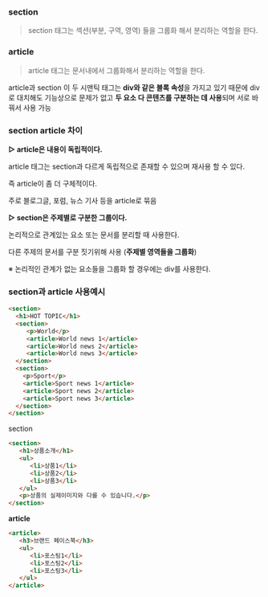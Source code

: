 ### section

> section 태그는 섹션(부분, 구역, 영역) 들을 그룹화 해서 분리하는 역할을 한다.
>

### article

> article 태그는 문서내에서 그룹화해서 분리하는 역할을 한다.
>

article과 section 이 두 시맨틱 태그는 **div와 같은 블록 속성**을 가지고 있기 때문에 div로 대치해도 기능상으로 문제가 없고 **두 요소 다 콘텐츠를 구분하는 데 사용**되며 서로 바꿔서 사용 가능

### ****section article 차이****

**▷ article은 내용이 독립적이다.**

article 태그는 section과 다르게 독립적으로 존재할 수 있으며 재사용 할 수 있다.

즉 article이 좀 더 구체적이다.

주로 블로그글, 포럼, 뉴스 기사 등을 article로 묶음

**▷ section은 주제별로 구분한 그룹이다.**

논리적으로 관계있는 요소 또는 문서를 분리할 때 사용한다.

다른 주제의 문서를 구분 짓기위해 사용 (**주제별 영역들을 그룹화**)

※ 논리적인 관계가 없는 요소들을 그룹화 할 경우에는 div를 사용한다.

### ****section과 article 사용예시****

```html
<section>
  <h1>HOT TOPIC</h1>
  <section>
     <p>World</p>
     <article>World news 1</article>
     <article>World news 2</article>
     <article>World news 3</article>
  </section>
  <section>
    <p>Sport</p>
    <article>Sport news 1</article>
    <article>Sport news 2</article>
    <article>Sport news 3</article>
  </section>
</section>
```

section

```html
<section>
   <h1>상품소개</h1>
   <ul>
      <li>상품1</li>
      <li>상품2</li>
      <li>상품3</li>
   </ul>
   <p>상품의 실제이미지와 다를 수 있습니다.</p>
</section>
```

**article**

```html
<article>
   <h3>브랜드 페이스북</h3>
   <ul>
      <li>포스팅1</li>
      <li>포스팅2</li>
      <li>포스팅3</li>
   </ul>
</article>
```